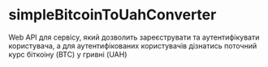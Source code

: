 # simpleBitcoinToUahConverter
Web API для сервісу, який дозволить зареєструвати та аутентифікувати користувача, а для аутентифікованих користувачів дізнатись поточний курс біткоіну (BTC) у гривні (UAH)
